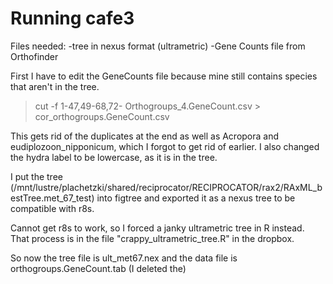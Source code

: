 # Running cafe3

Files needed:
-tree in nexus format (ultrametric)
-Gene Counts file from Orthofinder

First I have to edit the GeneCounts file because mine still contains species that aren't in the tree.
> cut -f 1-47,49-68,72- Orthogroups_4.GeneCount.csv > cor_orthogroups.GeneCount.csv

This gets rid of the duplicates at the end as well as Acropora and eudiplozoon_nipponicum, which I forgot to get rid of earlier. I also changed the hydra label to be lowercase, as it is in the tree.

I put the tree (/mnt/lustre/plachetzki/shared/reciprocator/RECIPROCATOR/rax2/RAxML_bestTree.met_67_test) into figtree and exported it as a nexus tree to be compatible with r8s.

Cannot get r8s to work, so I forced a janky ultrametric tree in R instead. That process is in the file "crappy_ultrametric_tree.R" in the dropbox.

So now the tree file is ult_met67.nex and the data file is orthogroups.GeneCount.tab (I deleted the)
